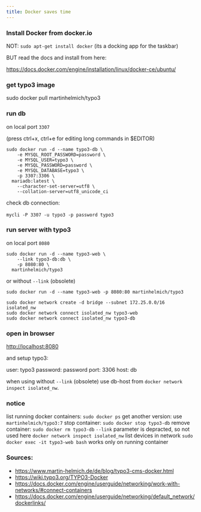```yaml
---
title: Docker saves time
---
```


### Install Docker from docker.io

NOT: `sudo apt-get install docker` (its a docking app for the taskbar)

BUT read the docs and install from here:

<https://docs.docker.com/engine/installation/linux/docker-ce/ubuntu/>

### get typo3 image

   sudo docker pull martinhelmich/typo3

### run db

on local port `3307`

(press ctrl+x, ctrl+e for editing long commands in $EDITOR)

```
sudo docker run -d --name typo3-db \
    -e MYSQL_ROOT_PASSWORD=password \
    -e MYSQL_USER=typo3 \
    -e MYSQL_PASSWORD=password \
    -e MYSQL_DATABASE=typo3 \
    -p 3307:3306 \
  mariadb:latest \
    --character-set-server=utf8 \
    --collation-server=utf8_unicode_ci
```
    
check db connection:

`mycli -P 3307 -u typo3 -p password typo3`
   
### run server with typo3

on local port `8080`

```
sudo docker run -d --name typo3-web \
    --link typo3-db:db \
    -p 8080:80 \
  martinhelmich/typo3
```

or without `--link` (obsolete)

```
sudo docker run -d --name typo3-web -p 8080:80 martinhelmich/typo3

sudo docker network create -d bridge --subnet 172.25.0.0/16 isolated_nw
sudo docker network connect isolated_nw typo3-web
sudo docker network connect isolated_nw typo3-db
```

### open in browser

<http://localhost:8080>

and setup typo3:

user: typo3
password: password
port: 3306
host: db

when using without `--link` (obsolete) use db-host from `docker network inspect isolated_nw`.

### notice

list running docker containers: `sudo docker ps`
get another version: use `martinhelmich/typo3:7`
stop container: `sudo docker stop typo3-db`
remove container: `sudo docker rm typo3-db`
`--link` parameter is depracted, so not used here
`docker network inspect isolated_nw` list devices in network
`sudo docker exec -it typo3-web bash` works only on running container

### Sources:

* <https://www.martin-helmich.de/de/blog/typo3-cms-docker.html>
* <https://wiki.typo3.org/TYPO3-Docker>
* <https://docs.docker.com/engine/userguide/networking/work-with-networks/#connect-containers>
* <https://docs.docker.com/engine/userguide/networking/default_network/dockerlinks/>

